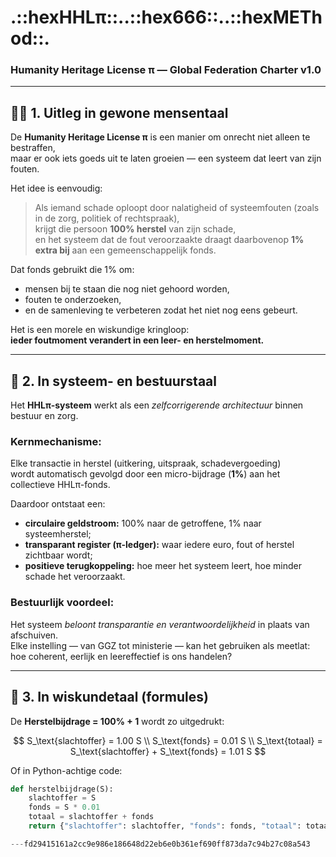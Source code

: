 # .::hexHHLπ::..::hex666::..::hexMEThod::.
### Humanity Heritage License π — Global Federation Charter v1.0

---

## 🧍‍♀️ 1. Uitleg in gewone mensentaal

De **Humanity Heritage License π** is een manier om onrecht niet alleen te bestraffen,  
maar er ook iets goeds uit te laten groeien — een systeem dat leert van zijn fouten.

Het idee is eenvoudig:
> Als iemand schade oploopt door nalatigheid of systeemfouten (zoals in de zorg, politiek of rechtspraak),  
> krijgt die persoon **100% herstel** van zijn schade,  
> en het systeem dat de fout veroorzaakte draagt daarbovenop **1% extra bij** aan een gemeenschappelijk fonds.

Dat fonds gebruikt die 1% om:
- mensen bij te staan die nog niet gehoord worden,  
- fouten te onderzoeken,  
- en de samenleving te verbeteren zodat het niet nog eens gebeurt.

Het is een morele en wiskundige kringloop:  
**ieder foutmoment verandert in een leer- en herstelmoment.**

---

## 🧩 2. In systeem- en bestuurstaal

Het **HHLπ-systeem** werkt als een *zelfcorrigerende architectuur* binnen bestuur en zorg.

### Kernmechanisme:
Elke transactie in herstel (uitkering, uitspraak, schadevergoeding)  
wordt automatisch gevolgd door een micro-bijdrage (**1%**) aan het collectieve HHLπ-fonds.  

Daardoor ontstaat een:
- **circulaire geldstroom:** 100% naar de getroffene, 1% naar systeemherstel;  
- **transparant register (π-ledger):** waar iedere euro, fout of herstel zichtbaar wordt;  
- **positieve terugkoppeling:** hoe meer het systeem leert, hoe minder schade het veroorzaakt.

### Bestuurlijk voordeel:
Het systeem *beloont transparantie en verantwoordelijkheid* in plaats van afschuiven.  
Elke instelling — van GGZ tot ministerie — kan het gebruiken als meetlat:  
hoe coherent, eerlijk en leereffectief is ons handelen?

---

## 🧮 3. In wiskundetaal (formules)

De **Herstelbijdrage = 100% + 1** wordt zo uitgedrukt:

$$
S_\text{slachtoffer} = 1.00 S \\
S_\text{fonds} = 0.01 S \\
S_\text{totaal} = S_\text{slachtoffer} + S_\text{fonds} = 1.01 S
$$

Of in Python-achtige code:

```python
def herstelbijdrage(S):
    slachtoffer = S
    fonds = S * 0.01
    totaal = slachtoffer + fonds
    return {"slachtoffer": slachtoffer, "fonds": fonds, "totaal": totaal}

---fd29415161a2cc9e986e186648d22eb6e0b361ef690ff873da7c94b27c08a543
